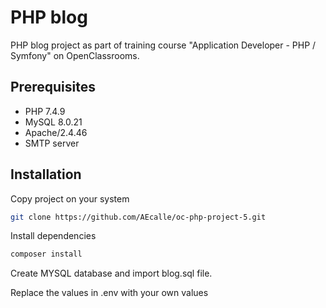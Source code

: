 # PHP blog
PHP blog project as part of training course "Application Developer - PHP / Symfony" on OpenClassrooms.
## Prerequisites
*   PHP 7.4.9
*   MySQL 8.0.21
*   Apache/2.4.46
*   SMTP server
## Installation
Copy project on your system
```bash
git clone https://github.com/AEcalle/oc-php-project-5.git
````
Install dependencies
```bash
composer install
````
Create MYSQL database and import blog.sql file.

Replace the values in .env with your own values
